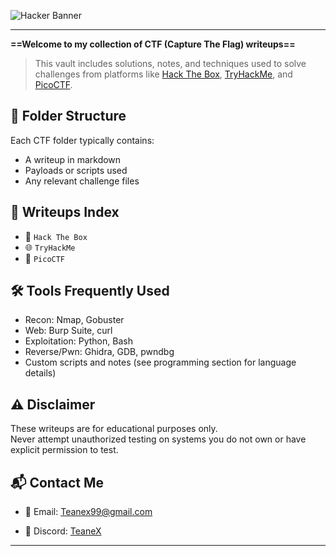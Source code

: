 ![Hacker Banner](https://camo.githubusercontent.com/514f682a0b43a9422eee5d9e1d81ef2b7c866247575a96f1080913870d87f0e9/68747470733a2f2f63646e612e61727473746174696f6e2e636f6d2f702f6173736574732f696d616765732f696d616765732f3032382f3130322f3035382f6f726967696e616c2f706978656c2d6a6566662d6d61747269782d732e6769663f31353933343837323633)

---

**==Welcome to my collection of CTF (Capture The Flag) writeups==**

> This vault includes solutions, notes, and techniques used to solve challenges from platforms like [Hack The Box](https://www.hackthebox.com/), [TryHackMe](https://tryhackme.com/), and [PicoCTF](https://picoctf.org/).

## 📁 Folder Structure

Each CTF folder typically contains:
- A writeup in markdown
- Payloads or scripts used
- Any relevant challenge files

## 📜 Writeups Index

- 🔐 `Hack The Box`  
- 🌐 `TryHackMe`  
- 🧮 `PicoCTF`  

## 🛠 Tools Frequently Used

- Recon: Nmap, Gobuster  
- Web: Burp Suite, curl  
- Exploitation: Python, Bash  
- Reverse/Pwn: Ghidra, GDB, pwndbg  
- Custom scripts and notes (see programming section for language details)

## ⚠️ Disclaimer

These writeups are for educational purposes only.  
Never attempt unauthorized testing on systems you do not own or have explicit permission to test.

## 📬 Contact Me

- 📧 Email: [Teanex99@gmail.com](mailto:Teanex99@gmail.com)

- 💬 Discord: [TeaneX](https://discord.com/users/1280419086316081247)

---
